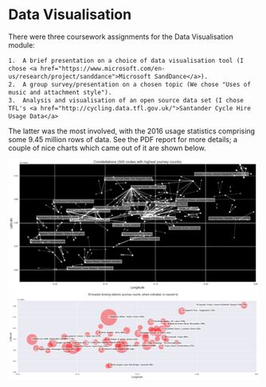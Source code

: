 # Data Visualisation

There were three coursework assignments for the Data Visualisation module:

	1.	A brief presentation on a choice of data visualisation tool (I chose <a href="https://www.microsoft.com/en-us/research/project/sanddance">Microsoft SandDance</a>).
	2.	A group survey/presentation on a chosen topic (We chose "Uses of music and attachment style").
	3.	Analysis and visualisation of an open source data set (I chose TFL's <a href="http://cycling.data.tfl.gov.uk/">Santander Cycle Hire Usage Data</a>
	
The latter was the most involved, with the 2016 usage statistics comprising some 9.45 million rows of data. See the PDF report for more details; a couple of nice charts which came out of it are shown below. 

![A plot of the busiest journeys resembling constellations in the night sky](https://github.com/downinja/MSc-Data-Science/blob/master/data%20visualisation/constellations.png?raw=true)
![A bubble chart of the busiest docking stations](https://github.com/downinja/MSc-Data-Science/blob/master/data%20visualisation/bubbles.png?raw=true)
